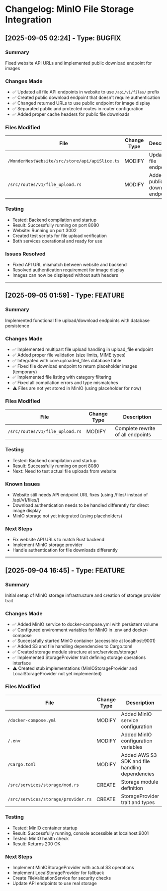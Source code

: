 # Changelog: MinIO File Storage Integration

## [2025-09-05 02:24] - Type: BUGFIX

### Summary
Fixed website API URLs and implemented public download endpoint for images

### Changes Made
- ✅ Updated all file API endpoints in website to use `/api/v1/files/` prefix
- ✅ Created public download endpoint that doesn't require authentication
- ✅ Changed returned URLs to use public endpoint for image display
- ✅ Separated public and protected routes in router configuration
- ✅ Added proper cache headers for public file downloads

### Files Modified
| File | Change Type | Description |
|------|------------|-------------|
| `/WonderNestWebsite/src/store/api/apiSlice.ts` | MODIFY | Updated all file endpoints |
| `/src/routes/v1/file_upload.rs` | MODIFY | Added public download endpoint |

### Testing
- Tested: Backend compilation and startup
- Result: Successfully running on port 8080
- Website: Running on port 3002
- Created test scripts for file upload verification
- Both services operational and ready for use

### Issues Resolved
- Fixed API URL mismatch between website and backend
- Resolved authentication requirement for image display
- Images can now be displayed without auth headers

---

## [2025-09-05 01:59] - Type: FEATURE

### Summary
Implemented functional file upload/download endpoints with database persistence

### Changes Made
- ✅ Implemented multipart file upload handling in upload_file endpoint
- ✅ Added proper file validation (size limits, MIME types)
- ✅ Integrated with core.uploaded_files database table
- ✅ Fixed file download endpoint to return placeholder images (temporary)
- ✅ Implemented file listing with category filtering
- ✅ Fixed all compilation errors and type mismatches
- ⚠️ Files are not yet stored in MinIO (using placeholder for now)

### Files Modified
| File | Change Type | Description |
|------|------------|-------------|
| `/src/routes/v1/file_upload.rs` | MODIFY | Complete rewrite of all endpoints |

### Testing
- Tested: Backend compilation and startup
- Result: Successfully running on port 8080
- Next: Need to test actual file uploads from website

### Known Issues
- Website still needs API endpoint URL fixes (using /files/ instead of /api/v1/files/)
- Download authentication needs to be handled differently for direct image display
- MinIO storage not yet integrated (using placeholders)

### Next Steps
- Fix website API URLs to match Rust backend
- Implement MinIO storage provider
- Handle authentication for file downloads differently

---

## [2025-09-04 16:45] - Type: FEATURE

### Summary
Initial setup of MinIO storage infrastructure and creation of storage provider trait

### Changes Made
- ✅ Added MinIO service to docker-compose.yml with persistent volume
- ✅ Configured environment variables for MinIO in .env and docker-compose
- ✅ Successfully started MinIO container (accessible at localhost:9001)
- ✅ Added S3 and file handling dependencies to Cargo.toml
- ✅ Created storage module structure at src/services/storage/
- ✅ Implemented StorageProvider trait defining storage operations interface
- ⚠️ Created stub implementations (MinIOStorageProvider and LocalStorageProvider not yet implemented)

### Files Modified
| File | Change Type | Description |
|------|------------|-------------|
| `/docker-compose.yml` | MODIFY | Added MinIO service configuration |
| `/.env` | MODIFY | Added MinIO configuration variables |
| `/Cargo.toml` | MODIFY | Added AWS S3 SDK and file handling dependencies |
| `/src/services/storage/mod.rs` | CREATE | Storage module definition |
| `/src/services/storage/provider.rs` | CREATE | StorageProvider trait and types |

### Testing
- Tested: MinIO container startup
- Result: Successfully running, console accessible at localhost:9001
- Tested: MinIO health check
- Result: Returns 200 OK

### Next Steps
- Implement MinIOStorageProvider with actual S3 operations
- Implement LocalStorageProvider for fallback
- Create FileValidationService for security checks
- Update API endpoints to use real storage